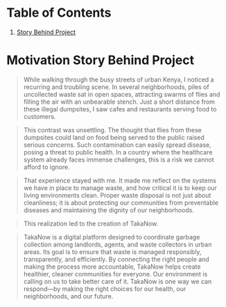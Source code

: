 # Table of Contents
1. [Story Behind Project](#motivation-story-behind-projectmotivation-story-behind-project)




# Motivation Story Behind Project
> While walking through the busy streets of urban Kenya, I noticed a recurring and troubling scene. In several neighborhoods, piles of uncollected waste sat in open spaces, attracting swarms of flies and filling the air with an unbearable stench. Just a short distance from these illegal dumpsites, I saw cafes and restaurants serving food to customers.

> This contrast was unsettling. The thought that flies from these dumpsites could land on food being served to the public raised serious concerns. Such contamination can easily spread disease, posing a threat to public health. In a country where the healthcare system already faces immense challenges, this is a risk we cannot afford to ignore.

> That experience stayed with me. It made me reflect on the systems we have in place to manage waste, and how critical it is to keep our living environments clean. Proper waste disposal is not just about cleanliness; it is about protecting our communities from preventable diseases and maintaining the dignity of our neighborhoods.

> This realization led to the creation of TakaNow.

> TakaNow is a digital platform designed to coordinate garbage collection among landlords, agents, and waste collectors in urban areas. Its goal is to ensure that waste is managed responsibly, transparently, and efficiently. By connecting the right people and making the process more accountable, TakaNow helps create healthier, cleaner communities for everyone. Our environment is calling on us to take better care of it. TakaNow is one way we can respond—by making the right choices for our health, our neighborhoods, and our future.